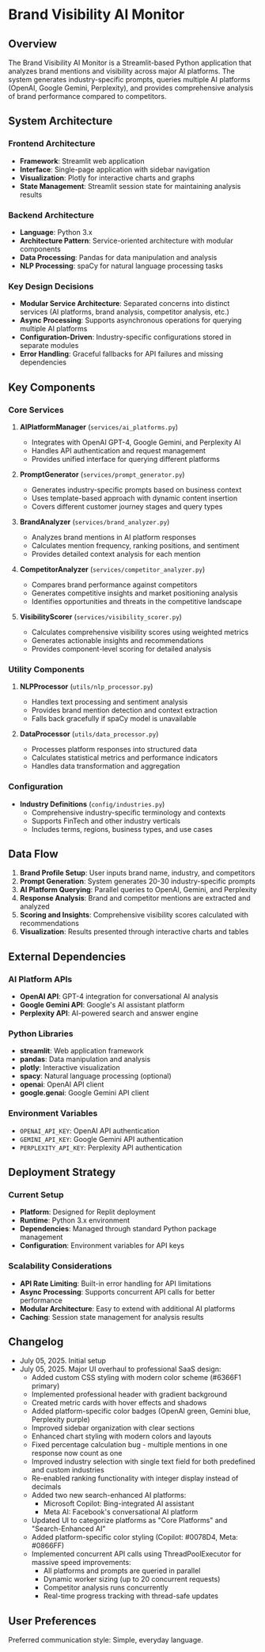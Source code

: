 # Brand Visibility AI Monitor

## Overview

The Brand Visibility AI Monitor is a Streamlit-based Python application that analyzes brand mentions and visibility across major AI platforms. The system generates industry-specific prompts, queries multiple AI platforms (OpenAI, Google Gemini, Perplexity), and provides comprehensive analysis of brand performance compared to competitors.

## System Architecture

### Frontend Architecture
- **Framework**: Streamlit web application
- **Interface**: Single-page application with sidebar navigation
- **Visualization**: Plotly for interactive charts and graphs
- **State Management**: Streamlit session state for maintaining analysis results

### Backend Architecture
- **Language**: Python 3.x
- **Architecture Pattern**: Service-oriented architecture with modular components
- **Data Processing**: Pandas for data manipulation and analysis
- **NLP Processing**: spaCy for natural language processing tasks

### Key Design Decisions
- **Modular Service Architecture**: Separated concerns into distinct services (AI platforms, brand analysis, competitor analysis, etc.)
- **Async Processing**: Supports asynchronous operations for querying multiple AI platforms
- **Configuration-Driven**: Industry-specific configurations stored in separate modules
- **Error Handling**: Graceful fallbacks for API failures and missing dependencies

## Key Components

### Core Services
1. **AIPlatformManager** (`services/ai_platforms.py`)
   - Integrates with OpenAI GPT-4, Google Gemini, and Perplexity AI
   - Handles API authentication and request management
   - Provides unified interface for querying different platforms

2. **PromptGenerator** (`services/prompt_generator.py`)
   - Generates industry-specific prompts based on business context
   - Uses template-based approach with dynamic content insertion
   - Covers different customer journey stages and query types

3. **BrandAnalyzer** (`services/brand_analyzer.py`)
   - Analyzes brand mentions in AI platform responses
   - Calculates mention frequency, ranking positions, and sentiment
   - Provides detailed context analysis for each mention

4. **CompetitorAnalyzer** (`services/competitor_analyzer.py`)
   - Compares brand performance against competitors
   - Generates competitive insights and market positioning analysis
   - Identifies opportunities and threats in the competitive landscape

5. **VisibilityScorer** (`services/visibility_scorer.py`)
   - Calculates comprehensive visibility scores using weighted metrics
   - Generates actionable insights and recommendations
   - Provides component-level scoring for detailed analysis

### Utility Components
1. **NLPProcessor** (`utils/nlp_processor.py`)
   - Handles text processing and sentiment analysis
   - Provides brand mention detection and context extraction
   - Falls back gracefully if spaCy model is unavailable

2. **DataProcessor** (`utils/data_processor.py`)
   - Processes platform responses into structured data
   - Calculates statistical metrics and performance indicators
   - Handles data transformation and aggregation

### Configuration
- **Industry Definitions** (`config/industries.py`)
  - Comprehensive industry-specific terminology and contexts
  - Supports FinTech and other industry verticals
  - Includes terms, regions, business types, and use cases

## Data Flow

1. **Brand Profile Setup**: User inputs brand name, industry, and competitors
2. **Prompt Generation**: System generates 20-30 industry-specific prompts
3. **AI Platform Querying**: Parallel queries to OpenAI, Gemini, and Perplexity
4. **Response Analysis**: Brand and competitor mentions are extracted and analyzed
5. **Scoring and Insights**: Comprehensive visibility scores calculated with recommendations
6. **Visualization**: Results presented through interactive charts and tables

## External Dependencies

### AI Platform APIs
- **OpenAI API**: GPT-4 integration for conversational AI analysis
- **Google Gemini API**: Google's AI assistant platform
- **Perplexity API**: AI-powered search and answer engine

### Python Libraries
- **streamlit**: Web application framework
- **pandas**: Data manipulation and analysis
- **plotly**: Interactive visualization
- **spacy**: Natural language processing (optional)
- **openai**: OpenAI API client
- **google.genai**: Google Gemini API client

### Environment Variables
- `OPENAI_API_KEY`: OpenAI API authentication
- `GEMINI_API_KEY`: Google Gemini API authentication
- `PERPLEXITY_API_KEY`: Perplexity API authentication

## Deployment Strategy

### Current Setup
- **Platform**: Designed for Replit deployment
- **Runtime**: Python 3.x environment
- **Dependencies**: Managed through standard Python package management
- **Configuration**: Environment variables for API keys

### Scalability Considerations
- **API Rate Limiting**: Built-in error handling for API limitations
- **Async Processing**: Supports concurrent API calls for better performance
- **Modular Architecture**: Easy to extend with additional AI platforms
- **Caching**: Session state management for analysis results

## Changelog

- July 05, 2025. Initial setup
- July 05, 2025. Major UI overhaul to professional SaaS design:
  - Added custom CSS styling with modern color scheme (#6366F1 primary)
  - Implemented professional header with gradient background
  - Created metric cards with hover effects and shadows
  - Added platform-specific color badges (OpenAI green, Gemini blue, Perplexity purple)
  - Improved sidebar organization with clear sections
  - Enhanced chart styling with modern colors and layouts
  - Fixed percentage calculation bug - multiple mentions in one response now count as one
  - Improved industry selection with single text field for both predefined and custom industries
  - Re-enabled ranking functionality with integer display instead of decimals
  - Added two new search-enhanced AI platforms:
    - Microsoft Copilot: Bing-integrated AI assistant
    - Meta AI: Facebook's conversational AI platform
  - Updated UI to categorize platforms as "Core Platforms" and "Search-Enhanced AI"
  - Added platform-specific color styling (Copilot: #0078D4, Meta: #0866FF)
  - Implemented concurrent API calls using ThreadPoolExecutor for massive speed improvements:
    - All platforms and prompts are queried in parallel
    - Dynamic worker sizing (up to 20 concurrent requests)
    - Competitor analysis runs concurrently
    - Real-time progress tracking with thread-safe updates

## User Preferences

Preferred communication style: Simple, everyday language.